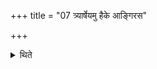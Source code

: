 +++
title = "07 त्र्यार्षेयमु हैके आङ्गिरस"

+++

<details><summary>थिते</summary>

त्र्यार्षेयमु हैके । आङ्गिरस वान्दन मा वचसेति । मतवचोवद्वन्दनवदङ्गिरोवदिति ७
</details>
